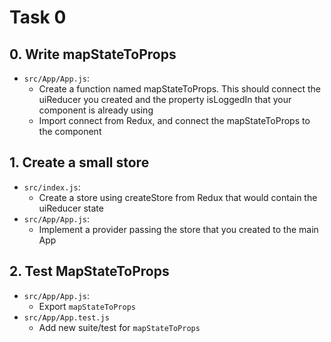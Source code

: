 # Task 0

## 0. Write mapStateToProps

- `src/App/App.js`:
  - Create a function named mapStateToProps. This should connect the uiReducer you created and the property isLoggedIn that your component is already using
  - Import connect from Redux, and connect the mapStateToProps to the component

## 1. Create a small store

- `src/index.js`:
  - Create a store using createStore from Redux that would contain the uiReducer state
- `src/App/App.js`:
  - Implement a provider passing the store that you created to the main App

## 2. Test MapStateToProps
- `src/App/App.js`:
  - Export `mapStateToProps`
- `src/App/App.test.js`
  - Add new suite/test for `mapStateToProps`